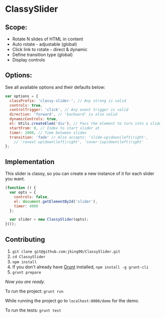 # ClassySlider


## Scope:
* Rotate N slides of HTML in content
* Auto rotate - adjustable (global)
* Click link to rotate - direct & dynamic
* Define transition type (global)
* Display controls

## Options:

See all available options and their defaults below:

```javascript
var options = {
  classPrefix: 'classy-slider-', // Any strong is valid
  controls: true,
  controlTrigger: 'click', // Any event trigger is valid
  direction: 'forward', // 'backward' is also valid
  dynamicControls: true,
  el: Utils.createElem('div'), // Pass the element to turn into a slider
  startFrom: 0, // Index to start slider at
  timer: 2000, // Time between slides
  transition: 'fade' // Also accepts: 'slide-up|down|left|right',
    // 'reveal-up|down|left|right', 'cover-|up|down|left|right'
};
```

## Implementation

This slider is classy, so you can create a new instance of it for each slider you want.

```javascript
(function () {
  var opts = {
    controls: false,
    el: document.getElementById('slider'),
    timer: 4000
  };

  var slider = new ClassySlider(opts);
}());
```

## Contributing

1. `git clone git@github.com:jking90/ClassySlider.git`
2. `cd ClassySlider`
3. `npm install`
4. If you don't already have [Grunt](http://gruntjs.com/) installed, `npm install -g grunt-cli`
5. `grunt prepare`

_Now you are ready._

To run the project: `grunt run`

While running the project go to `localhost:8000/demo` for the demo.

To run the tests: `grunt test`
